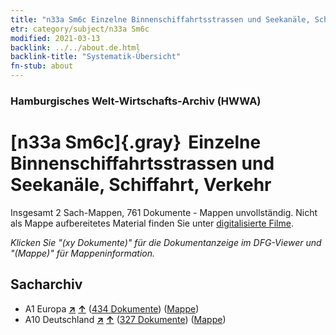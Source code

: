 ```yaml
---
title: "n33a Sm6c Einzelne Binnenschiffahrtsstrassen und Seekanäle, Schiffahrt, Verkehr"
etr: category/subject/n33a Sm6c
modified: 2021-03-13
backlink: ../../about.de.html
backlink-title: "Systematik-Übersicht"
fn-stub: about
---
```


### Hamburgisches Welt-Wirtschafts-Archiv (HWWA)
# [n33a Sm6c]{.gray}&#8201; Einzelne Binnenschiffahrtsstrassen und Seekanäle, Schiffahrt, Verkehr&#160; 




Insgesamt 2 Sach-Mappen, 761 Dokumente - Mappen unvollständig.
Nicht als Mappe aufbereitetes Material finden Sie unter [digitalisierte Filme](/film/h1_sh).

_Klicken Sie "(xy Dokumente)" für die Dokumentanzeige im DFG-Viewer und "(Mappe)" für Mappeninformation._

## Sacharchiv



- A1 Europa [**&nearr;**](../../../geo/i/140892/about.de.html "Europa (alle Mappen)") [**&uarr;**](../../../geo/about.de.html#A1 "Ländersystematik") (<a href="https://pm20.zbw.eu/dfgview/sh/140892,145659" title="über: Europa : Einzelne Binnenschiffahrtsstrassen und Seekanäle, Schiffahrt, Verkehr" target="_blank">434 Dokumente</a>) ([Mappe](http://purl.org/pressemappe20/folder/sh/140892,145659))
- A10 Deutschland [**&nearr;**](../../../geo/i/126128/about.de.html "Deutschland (alle Mappen)") [**&uarr;**](../../../geo/about.de.html#A10 "Ländersystematik") (<a href="https://pm20.zbw.eu/dfgview/sh/126128,145659" title="über: Deutschland : Einzelne Binnenschiffahrtsstrassen und Seekanäle, Schiffahrt, Verkehr" target="_blank">327 Dokumente</a>) ([Mappe](http://purl.org/pressemappe20/folder/sh/126128,145659))


